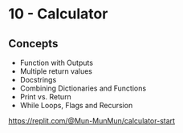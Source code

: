 # 10 - Calculator

## Concepts
* Function with Outputs
* Multiple return values
* Docstrings
* Combining Dictionaries and Functions
* Print vs. Return
* While Loops, Flags and Recursion

https://replit.com/@Mun-MunMun/calculator-start
